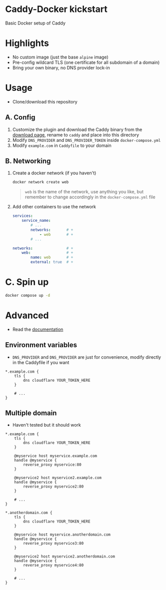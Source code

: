 # Caddy-Docker kickstart
Basic Docker setup of Caddy

# Highlights
- No custom image (just the base `alpine` image)
- Pre-config wildcard TLS (one certificate for all subdomain of a domain)
- Bring your own binary, no DNS provider lock-in

# Usage

- Clone/download this repository

## A. Config
1. Customize the plugin and download the Caddy binary from the [download page](https://caddyserver.com/download), rename to `caddy` and place into this directory
2. Modify `DNS_PROVIDER` and `DNS_PROVIDER_TOKEN` inside `docker-compose.yml`
3. Modify `example.com` in `Caddyfile` to your domain

## B. Networking
1. Create a docker network (if you haven't)
    ```bash
    docker network create web
    ```
    > `web` is the name of the network, use anything you like, but remember to change accordingly in the `docker-compose.yml` file
2. Add other containers to use the network
    ```yml
    services:
        service_name:
            # ...
            networks:       # +
                - web       # +
            # ...
    
    networks:               # +
        web:                # +
            name: web       # +
            external: true  # +
    ```
    >
# C. Spin up
```bash
docker compose up -d
```

# Advanced
- Read the [documentation](https://caddyserver.com/docs/caddyfile)

## Environment variables
- `DNS_PROVIDER` and `DNS_PROVIDER` are just for convenience, modify directly in the Caddyfile if you want
```
*.example.com {
	tls {
		dns cloudflare YOUR_TOKEN_HERE
	}

    # ...
}
```

## Multiple domain
- Haven't tested but it should work
```
*.example.com {
	tls {
		dns cloudflare YOUR_TOKEN_HERE
	}

    @myservice host myservice.example.com
    handle @myservice {
		reverse_proxy myservice:80
	}

    @myservice2 host myservice2.example.com
    handle @myservice {
		reverse_proxy myservice2:80
	}

    # ...
}

*.anotherdomain.com {
	tls {
		dns cloudflare YOUR_TOKEN_HERE
	}

    @myservice host myservice.anotherdomain.com
    handle @myservice {
		reverse_proxy myservice3:80
	}

    @myservice2 host myservice2.anotherdomain.com
    handle @myservice {
		reverse_proxy myservice4:80
	}

    # ...
}
```
